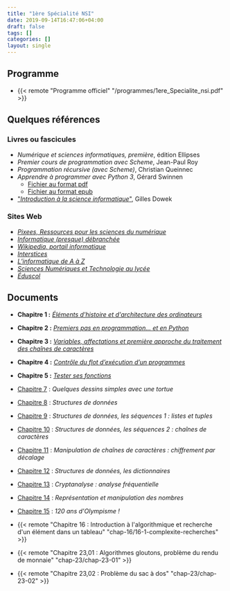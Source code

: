 ```yaml
---
title: "1ère Spécialité NSI"
date: 2019-09-14T16:47:06+04:00
draft: false
tags: []
categories: []
layout: single
---
```


## Programme

- {{< remote "Programme officiel" "/programmes/1ere_Specialite_nsi.pdf" >}}

## Quelques références

### Livres ou fascicules 

- *Numérique et sciences informatiques, première*, édition Ellipses
- *Premier cours de programmation avec Scheme*, Jean-Paul Roy
- *Programmation récursive (avec Scheme)*, Christian Queinnec
- *Apprendre à programmer avec Python 3*, Gérard Swinnen
    - [Fichier au format pdf](/pdf/apprendre_python3_5.pdf)
    - [Fichier au format epub](/pdf/apprendre_python3_5.epub)
- ["*Introduction à la science informatique*"](/pdf/Introduction-a-la-science-informatique.pdf), Gilles Dowek 

### Sites Web

- [*Pixees, Ressources pour les sciences du numérique*](https://pixees.fr)
- [*Informatique (presque) débranchée*](https://www.apprendre-en-ligne.net/infodo/index.html)
- [*Wikipedia, portail informatique*](https://fr.wikipedia.org/wiki/Portail:Informatique)
- [*Interstices*](https://interstices.info)
- [*L’informatique de A à Z*](https://interstices.info/linformatique-de-a-a-z/)
- [*Sciences Numériques et Technologie au lycée*](https://interstices.info/sciences-numeriques-et-technologie-au-lycee/)
- [*Éduscol*](https://eduscol.education.fr/cid144156/nsi-bac-2021.html#lien2)


## Documents

- **Chapitre 1 :** [*Éléments d'histoire et d'architecture des ordinateurs*](chap-01)
- **Chapitre 2 :** [*Premiers pas en programmation... et en Python*](chap-02)
- **Chapitre 3 :** [*Variables, affectations et première approche du traitement des chaînes de caractères*](chap-03)
- **Chapitre 4 :** [*Contrôle du flot d’exécution d’un programmes*](chap-04)
- **Chapitre 5 :** [*Tester ses fonctions*](chap-05)

- [Chapitre 7](https://dlatreyte.github.io/premieres-nsi/chap-07/Chap-07.html) : *Quelques dessins simples avec une tortue*
- [Chapitre 8](https://dlatreyte.github.io/premieres-nsi/chap-08/Chap-08.html) : *Structures de données* 
- [Chapitre 9](https://dlatreyte.github.io/premieres-nsi/chap-09/Chap-09.html) : *Structures de données, les séquences 1 : listes et tuples*
- [Chapitre 10](https://dlatreyte.github.io/premieres-nsi/chap-10/Chap-10.html) : *Structures de données, les séquences 2 : chaînes de caractères*
- [Chapitre 11](https://dlatreyte.github.io/premieres-nsi/chap-11/Chap-11.html) : *Manipulation de chaînes de caractères : chiffrement par décalage*
- [Chapitre 12](https://dlatreyte.github.io/premieres-nsi/chap-12/Chap-12.html) : *Structures de données, les dictionnaires*
- [Chapitre 13](https://dlatreyte.github.io/premieres-nsi/chap-13/Chap-13.html) : *Cryptanalyse : analyse fréquentielle*
- [Chapitre 14](https://dlatreyte.github.io/premieres-nsi/chap-14/Chap-14.pdf) : *Représentation et manipulation des nombres*
- [Chapitre 15](https://dlatreyte.github.io/premieres-nsi/chap-15/Chap-15.html) : *120 ans d'Olympisme !*
- {{< remote "Chapitre 16 : Introduction à l'algorithmique et recherche d'un élément dans un tableau" "chap-16/16-1-complexite-recherches" >}}
- {{< remote "Chapitre 23,01 : Algorithmes gloutons, problème du rendu de monnaie" "chap-23/chap-23-01" >}}
- {{< remote "Chapitre 23,02 : Problème du sac à dos" "chap-23/chap-23-02" >}}



